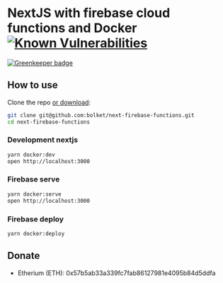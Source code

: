 # NextJS with firebase cloud functions and Docker [![Known Vulnerabilities](https://snyk.io/test/github/bolket/next-firebase-functions/badge.svg?targetFile=src%2Ffunctions%2Fpackage.json)](https://snyk.io/test/github/bolket/next-firebase-functions?targetFile=src%2Ffunctions%2Fpackage.json)

[![Greenkeeper badge](https://badges.greenkeeper.io/Bolket/next-firebase-functions.svg)](https://greenkeeper.io/)

## How to use

Clone the repo [or download](https://github.com/bolket/next-firebase-functions/archive/master.zip):

```bash
git clone git@github.com:bolket/next-firebase-functions.git
cd next-firebase-functions
```

### Development nextjs

```bash
yarn docker:dev
open http://localhost:3000
```

### Firebase serve

```bash
yarn docker:serve
open http://localhost:3000
```

### Firebase deploy

```bash
yarn docker:deploy
```

## Donate

- Etherium (ETH): 0x57b5ab33a339fc7fab86127981e4095b84d5ddfa
